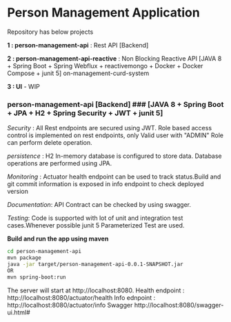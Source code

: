 # Person Management Application #
Repository has below projects 

**1 : person-management-api** : Rest API [Backend] 

**2 : person-management-api-reactive** : Non Blocking Reactive API [JAVA 8 + Spring Boot + Spring Webflux + reactivemongo + Docker + Docker Compose + junit 5]  on-management-curd-system                                      

**3 : UI** - WIP


 ### person-management-api [Backend] ###  [JAVA 8 + Spring Boot + JPA + H2 + Spring Security + JWT + junit 5]  
*Security* : All Rest endpoints are secured using JWT. Role based access control is implemented on rest endpoints, only Valid user with "ADMIN" Role can perform delete operation.

*persistence* : H2 In-memory database is configured to store data. Database operations are performed using JPA.   

*Monitoring* : Actuator health endpoint can be used to track status.Build and git commit information is exposed in info endpoint to check deployed version

*Documentation*: API Contract can be checked by using swagger.

*Testing*: Code is supported with lot of unit and integration test cases.Whenever possible junit 5 Parameterized Test are used. 

**Build and run the app using maven**

```bash
cd person-management-api
mvn package
java -jar target/person-management-api-0.0.1-SNAPSHOT.jar
OR 
mvn spring-boot:run
```
The server will start at http://localhost:8080.
Health endpoint : http://localhost:8080/actuator/health
Info ednpoint : http://localhost:8080/actuator/info
Swagger http://localhost:8080/swagger-ui.html#
